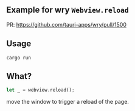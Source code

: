 ## Example for wry `Webview.reload`

PR: https://github.com/tauri-apps/wry/pull/1500

## Usage

```
cargo run
```

## What?

```rs
let _ = webview.reload();
```

move the window to trigger a reload of the page.
